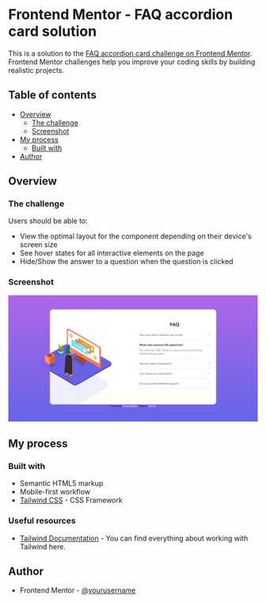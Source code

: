 # Frontend Mentor - FAQ accordion card solution

This is a solution to the [FAQ accordion card challenge on Frontend Mentor](https://www.frontendmentor.io/challenges/faq-accordion-card-XlyjD0Oam). Frontend Mentor challenges help you improve your coding skills by building realistic projects. 

## Table of contents

- [Overview](#overview)
  - [The challenge](#the-challenge)
  - [Screenshot](#screenshot)
- [My process](#my-process)
  - [Built with](#built-with)
- [Author](#author)

## Overview

### The challenge

Users should be able to:

- View the optimal layout for the component depending on their device's screen size
- See hover states for all interactive elements on the page
- Hide/Show the answer to a question when the question is clicked

### Screenshot

![](./screenshot.png)

## My process

### Built with

- Semantic HTML5 markup
- Mobile-first workflow
- [Tailwind CSS](https://tailwindcss.com) - CSS Framework

### Useful resources

- [Tailwind Documentation](https://tailwindcss.com/docs/) - You can find everything about working with Tailwind here.

## Author

- Frontend Mentor - [@yourusername](https://www.frontendmentor.io/profile/hazel79)